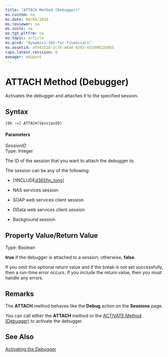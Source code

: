 ```yaml
---
title: "ATTACH Method (Debugger)"
ms.custom: na
ms.date: 06/05/2016
ms.reviewer: na
ms.suite: na
ms.tgt_pltfrm: na
ms.topic: article
ms.prod: "dynamics-365-for-financials"
ms.assetid: af94252b-2c76-48a0-8303-e5109622b8b5
caps.latest.revision: 9
manager: edupont
---
```

# ATTACH Method (Debugger)
Activates the debugger and attaches it to the specified session.  

## Syntax  

```  
[Ok :=] ATTACH(SessionID)   
```  

#### Parameters  
 *SessionID*  
 Type: Integer  

 The ID of the session that you want to attach the debugger to.  

 The session can be any of the following:  

-   [!INCLUDE[d365fin_long](../includes/d365fin_long_md.md)]  

-   NAS services session  

-   SOAP web services client session  

-   OData web services client session  

-   Background session  

## Property Value/Return Value  
 Type: Boolean  

 **true** if the debugger is attached to a session; otherwise, **false**.  

 If you omit this optional return value and if the break is not set successfully, then a run-time error occurs. If you include the return value, then you must handle any errors.  

## Remarks  
 The **ATTACH** method behaves like the **Debug** action on the **Sessions** page.  

 You can call either the **ATTACH** method or the [ACTIVATE Method \(Debugger\)](devenv-ACTIVATE-Method-Debugger.md) to activate the debugger.  

## See Also  
 [Activating the Debugger](Activating-the-Debugger.md)
